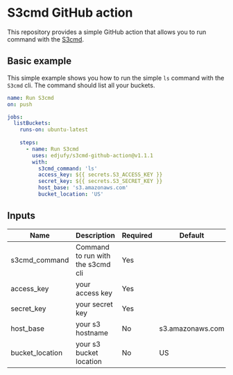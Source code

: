 # S3cmd GitHub action

This repository provides a simple GitHub action that allows you to run command with the [S3cmd](https://github.com/s3tools/s3cmd).


## Basic example

This simple example shows you how to run the simple `ls` command with the `S3cmd` cli. 
The command should list all your buckets.

```yaml
name: Run S3cmd
on: push

jobs:
  listBuckets:
    runs-on: ubuntu-latest
    
    steps:
      - name: Run S3cmd
        uses: edjufy/s3cmd-github-action@v1.1.1
        with:
          s3cmd_command: 'ls'
          access_key: ${{ secrets.S3_ACCESS_KEY }}
          secret_key: ${{ secrets.S3_SECRET_KEY }}
          host_base: 's3.amazonaws.com'
          bucket_location: 'US'
```

## Inputs

| Name            | Description                       | Required | Default          |
|-----------------|-----------------------------------|----------|------------------|
| s3cmd_command   | Command to run with the s3cmd cli | Yes      |                  |
| access_key      | your access key                   | Yes      |                  |
| secret_key      | your secret key                   | Yes      |                  |
| host_base       | your s3 hostname                  | No       | s3.amazonaws.com |
| bucket_location | your s3 bucket location           | No       | US               |
